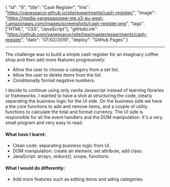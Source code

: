{
"id": "8",
"title": "Cash Register",
"link": "https://vanessacor.github.io/site/experiments/cash-register/",
"image": "https://media-vanessapoppe-me.s3-eu-west-1.amazonaws.com/images/screenshots/cash-register.png",
"tags": ["HTML", "CSS", "JavaScript"],
"gitHubLink": "https://github.com/vanessacor/site/tree/master/experiments/cash-register",
"date": "07/02/2019",
"deploy": "GitHub Pages"
}

---

The challenge was to build a simple cash register for an imaginary coffee shop and then add more features progressively:

- Allow the user to choose a category from a set list.
- Allow the user to delete items from the list.
- Conditionally format negative numbers.

I decide to continue using only vanila Javascript instead of learning libraries or frameworks. I wanted to have a shot at structuring the code, clearly separating the business logic for the UI side. On the business side we have a the core functions to add and remove items, and a couple of utility functions to calculate the total and format currency. The UI side is responsible for all the event handlers and the DOM manipulation. It's a very small program and very easy to read.

#### What have I learnt:

- Clean code: separating business logic from UI.
- DOM manipulation: create an element, set attribute, add class.
- JavaScript: arrays, _reduce()_, scope, functions.

#### What I would do differently:

- Add more features such as editing items and ading categories.

